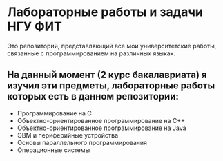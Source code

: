 # Лабораторные работы и задачи НГУ ФИТ
Это репозиторий, представляющий все мои университетские работы, связанные с программированием на различных языках.
## На данный момент (2 курс бакалавриата) я изучил эти предметы, лабораторные работы которых есть в данном репозитории:
* Программирование на C
* Объектно-ориентированное программирование на C++
* Объектно-ориентированное программирование на Java
* ЭВМ и периферийные устройства
* Основы параллельного программирования
* Операционные системы
